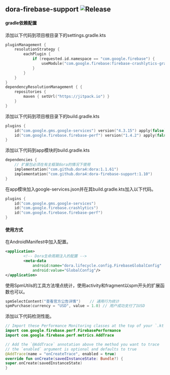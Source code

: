dora-firebase-support
![Release](https://jitpack.io/v/dora4/dora-firebase-support.svg)
--------------------------------

#### gradle依赖配置

添加以下代码到项目根目录下的settings.gradle.kts
```kotlin
pluginManagement {
    resolutionStrategy {
        eachPlugin {
            if (requested.id.namespace == "com.google.firebase") {
                useModule("com.google.firebase:firebase-crashlytics-gradle:2.9.2")
            }
        }
    }
}
dependencyResolutionManagement { {
    repositories {
        maven { setUrl("https://jitpack.io") }
    }
}
```
添加以下代码到项目根目录下的build.gradle.kts
```kotlin
plugins {
    id("com.google.gms.google-services") version("4.3.15") apply(false)
    id("com.google.firebase.firebase-perf") version("1.4.2") apply(false)
}
```
添加以下代码到app模块的build.gradle.kts
```kotlin
dependencies {
    // 扩展包必须在有主框架dora的情况下使用
    implementation("com.github.dora4:dora:1.1.61")
    implementation("com.github.dora4:dora-firebase-support:1.10")
}
```

在app模块加入google-services.json并在其build.gradle.kts加入以下代码。
```kotlin
plugins {
    id("com.google.gms.google-services")
    id("com.google.firebase.crashlytics")
    id("com.google.firebase.firebase-perf")
}
```
#### 使用方式

在AndroidManifest中加入配置。
```xml
<application>
        <!-- Dora生命周期注入的配置 -->
        <meta-data
            android:name="dora.lifecycle.config.FirebaseGlobalConfig"
            android:value="GlobalConfig"/>
</application>
```

使用SpmUtils的工具方法埋点统计，使用activity和fragment以spm开头的扩展函数也可以。

```kotlin
spmSelectContent("查看官方公告详情")    // 通用行为统计
spmPurchase(currency = "USD", value = 1.0) // 用户成功支付了1USD           
```

添加以下代码检测性能。
```kotlin
// Import these Performance Monitoring classes at the top of your `.kt` file
import com.google.firebase.perf.FirebasePerformance
import com.google.firebase.perf.metrics.AddTrace

// Add the `@AddTrace` annotation above the method you want to trace
// the `enabled` argument is optional and defaults to true
@AddTrace(name = "onCreateTrace", enabled = true)
override fun onCreate(savedInstanceState: Bundle?) {
super.onCreate(savedInstanceState)
}
```



